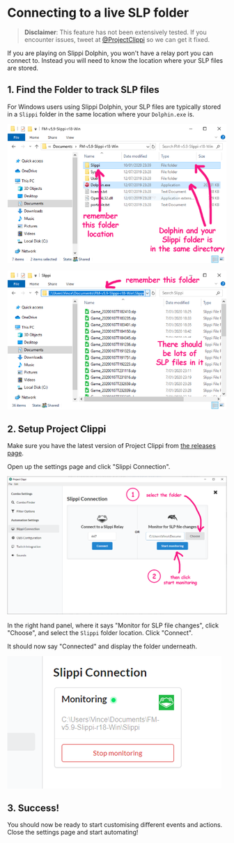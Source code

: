 # Connecting to a live SLP folder

> **Disclaimer**: This feature has not been extensively tested. If you encounter issues, tweet at [@ProjectClippi](https://twitter.com/ProjectClippi) so we can get it fixed.

If you are playing on Slippi Dolphin, you won't have a relay port you can connect to. Instead you will need to know the location where your SLP files are stored.

## 1. Find the Folder to track SLP files

For Windows users using Slippi Dolphin, your SLP files are typically stored in a `Slippi` folder in the same location where your `Dolphin.exe` is.

![Dolphin folder structure](images/1-1-folder-explorer.png)

![Dolphin folder structure](images/1-2-folder-path.png)

## 2. Setup Project Clippi

Make sure you have the latest version of Project Clippi from [the releases page](https://github.com/vinceau/project-clippi/releases).

Open up the settings page and click "Slippi Connection".

![Clippi settings](images/2-1-clippi-settings.png)

In the right hand panel, where it says "Monitor for SLP file changes", click "Choose", and select the `Slippi` folder location. Click "Connect".

It should now say "Connected" and display the folder underneath.

![Connected](images/2-2-connected.png)

## 3. Success!

You should now be ready to start customising different events and actions. Close the settings page and start automating!